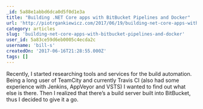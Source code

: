 ```yaml
---
_id: 5a88e1abbd6dca0d5f0d1e3a
title: "Building .NET Core apps with BitBucket Pipelines and Docker"
url: 'http://piotrgankiewicz.com/2017/06/19/building-net-core-apps-with-bitbucket-pipelines-and-docker/'
category: articles
slug: 'building-net-core-apps-with-bitbucket-pipelines-and-docker'
user_id: 5a83ce59d6eb0005c4ecda2c
username: 'bill-s'
createdOn: '2017-06-16T21:28:55.000Z'
tags: []
---
```


Recently, I started researching tools and services for the build automation. Being a long user of TeamCity and currently Travis CI (also had some experience with Jenkins, AppVeyor and VSTS) I wanted to find out what else is there. Then I realized that there’s a build server built into BitBucket, thus I decided to give it a go.
